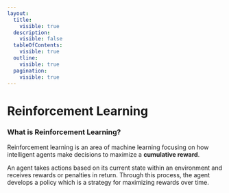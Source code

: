 ```yaml
---
layout:
  title:
    visible: true
  description:
    visible: false
  tableOfContents:
    visible: true
  outline:
    visible: true
  pagination:
    visible: true
---
```


# Reinforcement Learning

### What is Reinforcement Learning?

Reinforcement learning is an area of machine learning focusing on how intelligent agents make decisions to maximize a **cumulative reward**.&#x20;

An agent takes actions based on its current state within an environment and receives rewards or penalties in return. Through this process, the agent develops a policy which is a strategy for maximizing rewards over time.
